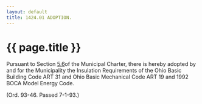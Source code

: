 ```yaml
---
layout: default 
title: 1424.01 ADOPTION.
---
```


{{ page.title }}
================

Pursuant to Section [5.6](139a0d3d.html)of the Municipal Charter, there
is hereby adopted by and for the Municipality the Insulation
Requirements of the Ohio Basic Building Code ART 31 and Ohio Basic
Mechanical Code ART 19 and 1992 BOCA Model Energy Code.

(Ord. 93-46. Passed 7-1-93.)
